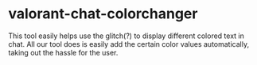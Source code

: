 
# valorant-chat-colorchanger
This tool easily helps use the glitch(?) to display different colored text in chat. All our tool does is easily add the certain color values automatically, taking out the hassle for the user.

